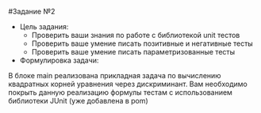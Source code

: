 #Задание №2
- Цель задания:
  - Проверить ваши знания по работе с библиотекой unit тестов
  - Проверить ваше умение писать позитивные и негативные тесты 
  - Проверить ваше умение писать параметризованные тесты
- Формулировка задачи:
  
В блоке main реализована прикладная задача по вычислению квадратных корней уравнения через дискриминант.
Вам необходимо покрыть данную реализацию формулы тестам с использованием библиотеки JUnit (уже добавлена в pom)

